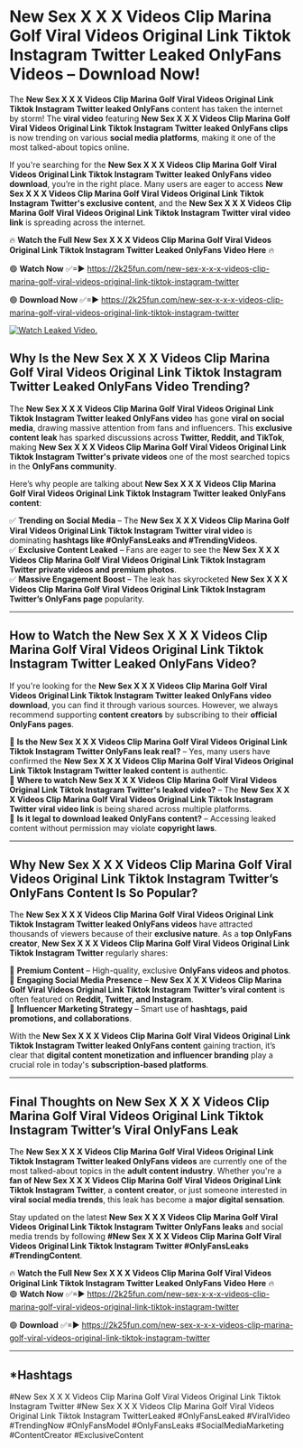 # New Sex X X X Videos Clip Marina Golf Viral Videos Original Link Tiktok Instagram Twitter Leaked OnlyFans Videos – Download Now!

The **New Sex X X X Videos Clip Marina Golf Viral Videos Original Link Tiktok Instagram Twitter leaked OnlyFans** content has taken the internet by storm! The **viral video** featuring **New Sex X X X Videos Clip Marina Golf Viral Videos Original Link Tiktok Instagram Twitter leaked OnlyFans clips** is now trending on various **social media platforms**, making it one of the most talked-about topics online.  

If you're searching for the **New Sex X X X Videos Clip Marina Golf Viral Videos Original Link Tiktok Instagram Twitter leaked OnlyFans video download**, you’re in the right place. Many users are eager to access **New Sex X X X Videos Clip Marina Golf Viral Videos Original Link Tiktok Instagram Twitter's exclusive content**, and the **New Sex X X X Videos Clip Marina Golf Viral Videos Original Link Tiktok Instagram Twitter viral video link** is spreading across the internet.  

🔥 **Watch the Full New Sex X X X Videos Clip Marina Golf Viral Videos Original Link Tiktok Instagram Twitter Leaked OnlyFans Video Here** 🔥  

🟢 **Watch Now** ✅=► https://2k25fun.com/new-sex-x-x-x-videos-clip-marina-golf-viral-videos-original-link-tiktok-instagram-twitter

🟢 **Download Now** ✅=► https://2k25fun.com/new-sex-x-x-x-videos-clip-marina-golf-viral-videos-original-link-tiktok-instagram-twitter

[![Watch Leaked Video.](https://miro.medium.com/v2/resize:fit:828/format:webp/1*cilzJN44JGOrTw9NJCrNHA.gif "Watch Leaked Video")](https://2k25fun.com/new-sex-x-x-x-videos-clip-marina-golf-viral-videos-original-link-tiktok-instagram-twitter)

## **Why Is the New Sex X X X Videos Clip Marina Golf Viral Videos Original Link Tiktok Instagram Twitter Leaked OnlyFans Video Trending?**  

The **New Sex X X X Videos Clip Marina Golf Viral Videos Original Link Tiktok Instagram Twitter leaked OnlyFans video** has gone **viral on social media**, drawing massive attention from fans and influencers. This **exclusive content leak** has sparked discussions across **Twitter, Reddit, and TikTok**, making **New Sex X X X Videos Clip Marina Golf Viral Videos Original Link Tiktok Instagram Twitter's private videos** one of the most searched topics in the **OnlyFans community**.  

Here’s why people are talking about **New Sex X X X Videos Clip Marina Golf Viral Videos Original Link Tiktok Instagram Twitter leaked OnlyFans content**:  

✅ **Trending on Social Media** – The **New Sex X X X Videos Clip Marina Golf Viral Videos Original Link Tiktok Instagram Twitter viral video** is dominating **hashtags like #OnlyFansLeaks and #TrendingVideos**.  
✅ **Exclusive Content Leaked** – Fans are eager to see the **New Sex X X X Videos Clip Marina Golf Viral Videos Original Link Tiktok Instagram Twitter private videos and premium photos**.  
✅ **Massive Engagement Boost** – The leak has skyrocketed **New Sex X X X Videos Clip Marina Golf Viral Videos Original Link Tiktok Instagram Twitter’s OnlyFans page** popularity.  

---

## **How to Watch the New Sex X X X Videos Clip Marina Golf Viral Videos Original Link Tiktok Instagram Twitter Leaked OnlyFans Video?**  

If you're looking for the **New Sex X X X Videos Clip Marina Golf Viral Videos Original Link Tiktok Instagram Twitter leaked OnlyFans video download**, you can find it through various sources. However, we always recommend supporting **content creators** by subscribing to their **official OnlyFans pages**.  

🔹 **Is the New Sex X X X Videos Clip Marina Golf Viral Videos Original Link Tiktok Instagram Twitter OnlyFans leak real?** – Yes, many users have confirmed the **New Sex X X X Videos Clip Marina Golf Viral Videos Original Link Tiktok Instagram Twitter leaked content** is authentic.  
🔹 **Where to watch New Sex X X X Videos Clip Marina Golf Viral Videos Original Link Tiktok Instagram Twitter's leaked video?** – The **New Sex X X X Videos Clip Marina Golf Viral Videos Original Link Tiktok Instagram Twitter viral video link** is being shared across multiple platforms.  
🔹 **Is it legal to download leaked OnlyFans content?** – Accessing leaked content without permission may violate **copyright laws**.  

---

## **Why New Sex X X X Videos Clip Marina Golf Viral Videos Original Link Tiktok Instagram Twitter’s OnlyFans Content Is So Popular?**  

The **New Sex X X X Videos Clip Marina Golf Viral Videos Original Link Tiktok Instagram Twitter leaked OnlyFans videos** have attracted thousands of viewers because of their **exclusive nature**. As a **top OnlyFans creator**, **New Sex X X X Videos Clip Marina Golf Viral Videos Original Link Tiktok Instagram Twitter** regularly shares:  

📌 **Premium Content** – High-quality, exclusive **OnlyFans videos and photos**.  
📌 **Engaging Social Media Presence** – **New Sex X X X Videos Clip Marina Golf Viral Videos Original Link Tiktok Instagram Twitter’s viral content** is often featured on **Reddit, Twitter, and Instagram**.  
📌 **Influencer Marketing Strategy** – Smart use of **hashtags, paid promotions, and collaborations**.  

With the **New Sex X X X Videos Clip Marina Golf Viral Videos Original Link Tiktok Instagram Twitter leaked OnlyFans content** gaining traction, it’s clear that **digital content monetization and influencer branding** play a crucial role in today's **subscription-based platforms**.  

---

## **Final Thoughts on New Sex X X X Videos Clip Marina Golf Viral Videos Original Link Tiktok Instagram Twitter’s Viral OnlyFans Leak**  

The **New Sex X X X Videos Clip Marina Golf Viral Videos Original Link Tiktok Instagram Twitter leaked OnlyFans videos** are currently one of the most talked-about topics in the **adult content industry**. Whether you're a **fan of New Sex X X X Videos Clip Marina Golf Viral Videos Original Link Tiktok Instagram Twitter**, a **content creator**, or just someone interested in **viral social media trends**, this leak has become a **major digital sensation**.  

Stay updated on the latest **New Sex X X X Videos Clip Marina Golf Viral Videos Original Link Tiktok Instagram Twitter OnlyFans leaks** and social media trends by following **#New Sex X X X Videos Clip Marina Golf Viral Videos Original Link Tiktok Instagram Twitter #OnlyFansLeaks #TrendingContent**.  

🔥 **Watch the Full New Sex X X X Videos Clip Marina Golf Viral Videos Original Link Tiktok Instagram Twitter Leaked OnlyFans Video Here** 🔥  
🟢 **Watch Now** ✅=► https://2k25fun.com/new-sex-x-x-x-videos-clip-marina-golf-viral-videos-original-link-tiktok-instagram-twitter

🟢 **Download** ✅=► https://2k25fun.com/new-sex-x-x-x-videos-clip-marina-golf-viral-videos-original-link-tiktok-instagram-twitter

---

## *Hashtags
#New Sex X X X Videos Clip Marina Golf Viral Videos Original Link Tiktok Instagram Twitter #New Sex X X X Videos Clip Marina Golf Viral Videos Original Link Tiktok Instagram TwitterLeaked #OnlyFansLeaked #ViralVideo #TrendingNow #OnlyFansModel #OnlyFansLeaks #SocialMediaMarketing #ContentCreator #ExclusiveContent  